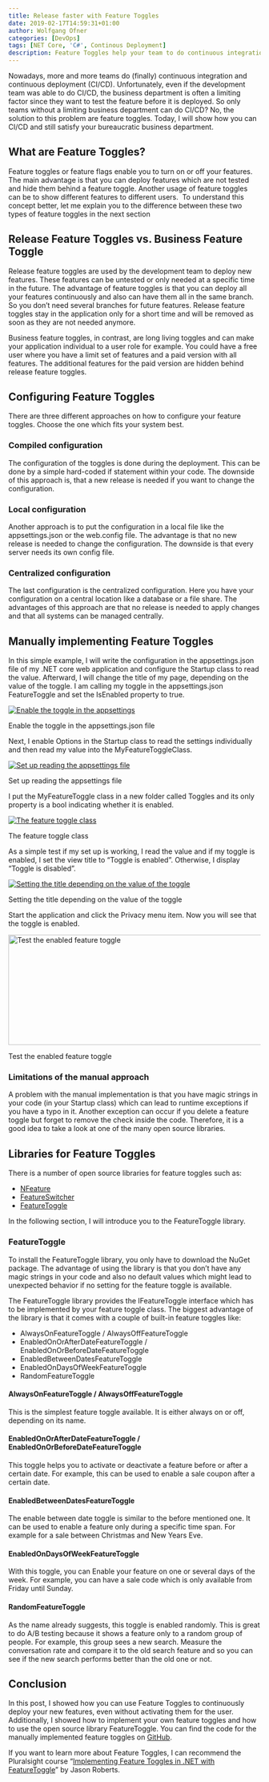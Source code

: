 ```yaml
---
title: Release faster with Feature Toggles
date: 2019-02-17T14:59:31+01:00
author: Wolfgang Ofner
categories: [DevOps]
tags: [NET Core, 'C#', Continous Deployment]
description: Feature Toggles help your team to do continuous integration and continuous deployment even if your business department or customers are a limiting factor.
---
```

Nowadays, more and more teams do (finally) continuous integration and continuous deployment (CI/CD). Unfortunately, even if the development team was able to do CI/CD, the business department is often a limiting factor since they want to test the feature before it is deployed. So only teams without a limiting business department can do CI/CD? No, the solution to this problem are feature toggles. Today, I will show how you can CI/CD and still satisfy your bureaucratic business department.

## What are Feature Toggles?

Feature toggles or feature flags enable you to turn on or off your features. The main advantage is that you can deploy features which are not tested and hide them behind a feature toggle. Another usage of feature toggles can be to show different features to different users.  To understand this concept better, let me explain you to the difference between these two types of feature toggles in the next section

## Release Feature Toggles vs. Business Feature Toggle

Release feature toggles are used by the development team to deploy new features. These features can be untested or only needed at a specific time in the future. The advantage of feature toggles is that you can deploy all your features continuously and also can have them all in the same branch. So you don&#8217;t need several branches for future features. Release feature toggles stay in the application only for a short time and will be removed as soon as they are not needed anymore.

Business feature toggles, in contrast, are long living toggles and can make your application individual to a user role for example. You could have a free user where you have a limit set of features and a paid version with all features. The additional features for the paid version are hidden behind release feature toggles.

## Configuring Feature Toggles

There are three different approaches on how to configure your feature toggles. Choose the one which fits your system best.

### Compiled configuration

The configuration of the toggles is done during the deployment. This can be done by a simple hard-coded if statement within your code. The downside of this approach is, that a new release is needed if you want to change the configuration.

### Local configuration

Another approach is to put the configuration in a local file like the appsettings.json or the web.config file. The advantage is that no new release is needed to change the configuration. The downside is that every server needs its own config file.

### Centralized configuration

The last configuration is the centralized configuration. Here you have your configuration on a central location like a database or a file share. The advantages of this approach are that no release is needed to apply changes and that all systems can be managed centrally.

## Manually implementing Feature Toggles

In this simple example, I will write the configuration in the appsettings.json file of my .NET core web application and configure the Startup class to read the value. Afterward, I will change the title of my page, depending on the value of the toggle. I am calling my toggle in the appsettings.json FeatureToggle and set the IsEnabled property to true.

<div class="col-12 col-sm-10 aligncenter">
  <a href="/assets/img/posts/2019/02/Enable-the-toggle-in-the-appsettings.jpg"><img loading="lazy" src="/assets/img/posts/2019/02/Enable-the-toggle-in-the-appsettings.jpg" alt="Enable the toggle in the appsettings" /></a>
  
  <p>
    Enable the toggle in the appsettings.json file
  </p>
</div>

Next, I enable Options in the Startup class to read the settings individually and then read my value into the MyFeatureToggleClass.

<div class="col-12 col-sm-10 aligncenter">
  <a href="/assets/img/posts/2019/02/Set-up-reading-the-appsettings-file.jpg"><img loading="lazy" src="/assets/img/posts/2019/02/Set-up-reading-the-appsettings-file.jpg" alt="Set up reading the appsettings file" /></a>
  
  <p>
    Set up reading the appsettings file
  </p>
</div>

I put the MyFeatureToggle class in a new folder called Toggles and its only property is a bool indicating whether it is enabled.

<div class="col-12 col-sm-10 aligncenter">
  <a href="/assets/img/posts/2019/02/The-feature-toggle-class.jpg"><img loading="lazy" src="/assets/img/posts/2019/02/The-feature-toggle-class.jpg" alt="The feature toggle class" /></a>
  
  <p>
    The feature toggle class
  </p>
</div>

As a simple test if my set up is working, I read the value and if my toggle is enabled, I set the view title to &#8220;Toggle is enabled&#8221;. Otherwise, I display &#8220;Toggle is disabled&#8221;.

<div class="col-12 col-sm-10 aligncenter">
  <a href="/assets/img/posts/2019/02/Setting-the-title-depending-on-the-value-of-the-toggle.jpg"><img loading="lazy" src="/assets/img/posts/2019/02/Setting-the-title-depending-on-the-value-of-the-toggle.jpg" alt="Setting the title depending on the value of the toggle" /></a>
  
  <p>
    Setting the title depending on the value of the toggle
  </p>
</div>

Start the application and click the Privacy menu item. Now you will see that the toggle is enabled.

<div class="col-12 col-sm-10 aligncenter">
  <a href="/assets/img/posts/2019/02/Test-the-enabled-feature-toggle.jpg"><img loading="lazy" src="/assets/img/posts/2019/02/Test-the-enabled-feature-toggle.jpg" alt="Test the enabled feature toggle" width="657" height="220"  /></a>
  
  <p>
    Test the enabled feature toggle
  </p>
</div>

### Limitations of the manual approach

A problem with the manual implementation is that you have magic strings in your code (in your Startup class) which can lead to runtime exceptions if you have a typo in it. Another exception can occur if you delete a feature toggle but forget to remove the check inside the code. Therefore, it is a good idea to take a look at one of the many open source libraries.

## Libraries for Feature Toggles

There is a number of open source libraries for feature toggles such as:

  * <a href="https://github.com/benaston/NFeature" target="_blank" rel="noopener">NFeature</a>
  * <a href="https://github.com/mexx/FeatureSwitcher" target="_blank" rel="noopener">FeatureSwitcher</a>
  * <a href="https://github.com/jason-roberts/FeatureToggle" target="_blank" rel="noopener">FeatureToggle</a>

In the following section, I will introduce you to the FeatureToggle library.

### FeatureToggle

To install the FeatureToggle library, you only have to download the NuGet package. The advantage of using the library is that you don&#8217;t have any magic strings in your code and also no default values which might lead to unexpected behavior if no setting for the feature toggle is available.

The FeatureToggle library provides the IFeatureToggle interface which has to be implemented by your feature toggle class. The biggest advantage of the library is that it comes with a couple of built-in feature toggles like:

  * AlwaysOnFeatureToggle / AlwaysOffFeatureToggle
  * EnabledOnOrAfterDateFeatureToggle / EnabledOnOrBeforeDateFeatureToggle
  * EnabledBetweenDatesFeatureToggle
  * EnabledOnDaysOfWeekFeatureToggle
  * RandomFeatureToggle

#### AlwaysOnFeatureToggle / AlwaysOffFeatureToggle

This is the simplest feature toggle available. It is either always on or off, depending on its name.

#### EnabledOnOrAfterDateFeatureToggle / EnabledOnOrBeforeDateFeatureToggle

This toggle helps you to activate or deactivate a feature before or after a certain date. For example, this can be used to enable a sale coupon after a certain date.

#### EnabledBetweenDatesFeatureToggle

The enable between date toggle is similar to the before mentioned one. It can be used to enable a feature only during a specific time span. For example for a sale between Christmas and New Years Eve.

#### EnabledOnDaysOfWeekFeatureToggle

With this toggle, you can Enable your feature on one or several days of the week. For example, you can have a sale code which is only available from Friday until Sunday.

#### RandomFeatureToggle

As the name already suggests, this toggle is enabled randomly. This is great to do A/B testing because it shows a feature only to a random group of people. For example, this group sees a new search. Measure the conversation rate and compare it to the old search feature and so you can see if the new search performs better than the old one or not.

## Conclusion

In this post, I showed how you can use Feature Toggles to continuously deploy your new features, even without activating them for the user. Additionally, I showed how to implement your own feature toggles and how to use the open source library FeatureToggle. You can find the code for the manually implemented feature toggles on <a href="https://github.com/WolfgangOfner/Feature-Toggles" target="_blank" rel="noopener">GitHub</a>.

If you want to learn more about Feature Toggles, I can recommend the Pluralsight course &#8220;<a href="https://app.pluralsight.com/library/courses/dotnet-featuretoggle-implementing/table-of-contents" target="_blank" rel="noopener">Implementing Feature Toggles in .NET with FeatureToggle</a>&#8221; by Jason Roberts.